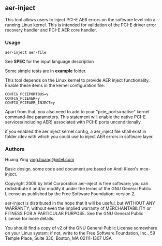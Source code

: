 ## aer-inject
This tool allows users to inject PCI-E AER errors on the software level into
a running Linux kernel. This is intended for validation of the PCI-E
driver error recovery handler and PCI-E AER core handler.

### Usage
```
aer-inject aer-file
```
See **SPEC** for the input language description

Some simple tests are in **example** folder.

This tool depends on the Linux kernel to provide AER inject functionality.
Enable these items in the kernel configuration file:
```
CONFIG_PCIEPORTBUS=y
CONFIG_PCIEAER=y
CONFIG_PCIEAER_INJECT=y
```
Apart from that, you also need to add to your "pcie_ports=native" kernel command-line parameters. 
This statement will enable the native PCI-E services(including AER) associated with PCI-E ports
unconditionally.

if you enabled the aer inject kernel config, a aer_inject file shall exist in folder /dev with
which you could use to inject AER errors in software layer.

### Authors

Huang Ying <ying.huang@intel.com>

Basic design, some code and document are based on Andi Kleen's
mce-inject.

Copyright 2009 by Intel Corporation
   aer-inject is free software; you can redistribute it and/or modify
   it under the terms of the GNU General Public License as published
   by the Free Software Foundation; version 2.

   aer-inject is distributed in the hope that it will be useful, but
   WITHOUT ANY WARRANTY; without even the implied warranty of
   MERCHANTABILITY or FITNESS FOR A PARTICULAR PURPOSE.  See the GNU
   General Public License for more details.

   You should find a copy of v2 of the GNU General Public License
   somewhere on your Linux system; if not, write to the Free Software
   Foundation, Inc., 59 Temple Place, Suite 330, Boston, MA 02111-1307
   USA

